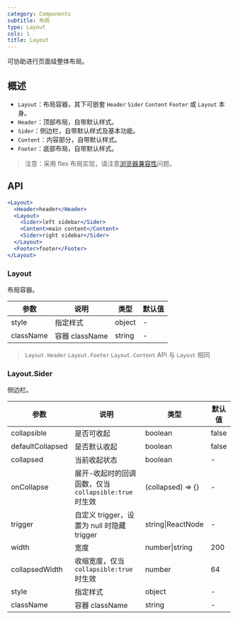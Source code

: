 ```yaml
---
category: Components
subtitle: 布局
type: Layout
cols: 1
title: Layout
---
```


可协助进行页面级整体布局。

## 概述

- `Layout`：布局容器，其下可嵌套 `Header` `Sider` `Content` `Footer` 或 `Layout` 本身。
- `Header`：顶部布局，自带默认样式。
- `Sider`：侧边栏，自带默认样式及基本功能。
- `Content`：内容部分，自带默认样式。
- `Footer`：底部布局，自带默认样式。

> 注意：采用 flex 布局实现，请注意[浏览器兼容性](http://caniuse.com/#search=flex)问题。

## API

```jsx
<Layout>
  <Header>header</Header>
  <Layout>
    <Sider>left sidebar</Sider>
    <Content>main content</Content>
    <Sider>right sidebar</Sider>
  </Layout>
  <Footer>footer</Footer>
</Layout>
```

### Layout

布局容器。

| 参数      | 说明                                      | 类型         | 默认值 |
|----------|------------------------------------------|-------------|-------|
| style | 指定样式 | object | - |
| className | 容器 className | string | - |

> `Layout.Header` `Layout.Footer` `Layout.Content` API 与 `Layout` 相同

### Layout.Sider

侧边栏。

| 参数      | 说明                                     | 类型       | 默认值 |
|----------|-----------------------------------------|------------|-------|
| collapsible | 是否可收起 | boolean | false  |
| defaultCollapsed | 是否默认收起 | boolean | false  |
| collapsed | 当前收起状态 | boolean | - |
| onCollapse | 展开-收起时的回调函数，仅当 `collapsible:true` 时生效 | (collapsed) => {} | - |
| trigger | 自定义 trigger，设置为 null 时隐藏 trigger | string\|ReactNode | - |
| width | 宽度 | number\|string | 200 |
| collapsedWidth | 收缩宽度，仅当 `collapsible:true` 时生效 | number | 64 |
| style | 指定样式 | object | - |
| className | 容器 className | string | - |
